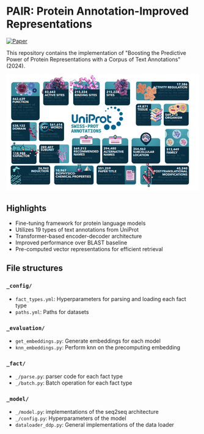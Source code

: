 # PAIR: Protein Annotation-Improved Representations

[![Paper](https://img.shields.io/badge/Paper-bioRxiv-red)](https://www.biorxiv.org/content/10.1101/2024.07.22.604688v2.abstract)


This repository contains the implementation of "Boosting the Predictive Power of Protein Representations with a Corpus of Text Annotations" (2024).

![PAIR](pair.png)


## Highlights

- Fine-tuning framework for protein language models
- Utilizes 19 types of text annotations from UniProt
- Transformer-based encoder-decoder architecture
- Improved performance over BLAST baseline
- Pre-computed vector representations for efficient retrieval

## File structures

### `_config/`
- `fact_types.yml`: Hyperparameters for parsing and loading each fact type
- `paths.yml`: Paths for datasets

### `_evaluation/`
- `get_embeddings.py`: Generate embeddings for each model
- `knn_embeddings.py`: Perform knn on the precomputing embedding

### `_fact/`
- `_/parse.py`: parser code for each fact type
- `_/batch.py`: Batch operation for each fact type

### `_model/`
- `_/model.py`: implementations of the seq2seq architecture
- `_/config.py`: Hyperparameters of the model
- `dataloader_ddp.py`: General implementations of the data loader




